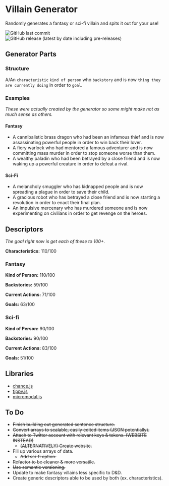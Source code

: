 # Villain Generator
Randomly generates a fantasy or sci-fi villain and spits it out for your use!

![GitHub last commit](https://img.shields.io/github/last-commit/fatalst/villain-generator?color=%23eeeaf2) ![GitHub release (latest by date including pre-releases)](https://img.shields.io/github/v/release/fatalst/villain-generator?color=%23eeeaf2&include_prereleases)

## Generator Parts
### Structure
A/An `characteristic` `kind of person` who `backstory` and is now `thing they are currently doing` in order to `goal`.

### Examples
*These were actually created by the generator so some might make not as much sense as others.*

#### Fantasy
- A cannibalistic brass dragon who had been an infamous thief and is now assassinating powerful people in order to win back their lover.
- A fiery warlock who had mentored a famous adventurer and is now committing mass murder in order to stop someone worse than them.
- A wealthy paladin who had been betrayed by a close friend and is now waking up a powerful creature in order to defeat a rival.

#### Sci-Fi
- A melancholy smuggler who has kidnapped people and is now spreading a plague in order to save their child.
- A gracious robot who has betrayed a close friend and is now starting a revolution in order to enact their final plan.
- An impulsive mercenary who has murdered someone and is now experimenting on civilians in order to get revenge on the heroes.

## Descriptors
*The goal right now is get each of these to 100+.*

**Characteristics:** 110/100

### Fantasy

**Kind of Person:** 110/100

**Backstories:** 59/100

**Current Actions:** 71/100

**Goals:** 63/100

### Sci-fi

**Kind of Person:** 90/100

**Backstories:** 90/100

**Current Actions:** 83/100

**Goals:** 51/100

## Libraries
* [chance.js](https://chancejs.com/)
* [tippy.js](https://atomiks.github.io/tippyjs/)
* [micromodal.js](https://micromodal.vercel.app/)

## To Do
- ~~Finish building out generated sentence structure.~~
- ~~Convert arrays to scalable, easily edited items (JSON potentially).~~
- ~~Attach to Twitter account with relevant keys & tokens. (WEBSITE INSTEAD)~~
	- ~~(ALTERNATIVELY) Create website.~~
- Fill up various arrays of data.
	- ~~Add sci-fi option.~~
- ~~Refactor to be cleaner & more versatile.~~
- ~~Use semantic versioning.~~
- Update to make fantasy villains less specific to D&D.
- Create generic descriptors able to be used by both (ex. characteristics).
